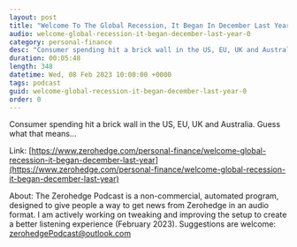 ```yaml
---
layout: post
title: "Welcome To The Global Recession, It Began In December Last Year"
audio: welcome-global-recession-it-began-december-last-year-0
category: personal-finance
desc: "Consumer spending hit a brick wall in the US, EU, UK and Australia. Guess what that means..."
duration: 00:05:48
length: 348
datetime: Wed, 08 Feb 2023 10:00:00 +0000
tags: podcast
guid: welcome-global-recession-it-began-december-last-year-0
order: 0
---
```

Consumer spending hit a brick wall in the US, EU, UK and Australia. Guess what that means...

Link: [https://www.zerohedge.com/personal-finance/welcome-global-recession-it-began-december-last-year](https://www.zerohedge.com/personal-finance/welcome-global-recession-it-began-december-last-year)

About: The Zerohedge Podcast is a non-commercial, automated program, designed to give people a way to get news from Zerohedge in an audio format.  I am actively working on tweaking and improving the setup to create a better listening experience (February 2023).  Suggestions are welcome: [zerohedgePodcast@outlook.com](mailto:zerohedgePodcast@outlook.com)